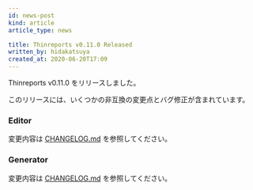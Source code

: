 ```yaml
---
id: news-post
kind: article
article_type: news

title: Thinreports v0.11.0 Released
written_by: hidakatsuya
created_at: 2020-06-20T17:09
---
```


Thinreports v0.11.0 をリリースしました。

このリリースには、いくつかの非互換の変更点とバグ修正が含まれています。

### Editor

変更内容は [CHANGELOG.md](https://github.com/thinreports/thinreports-editor/blob/master/CHANGELOG.md#0110) を参照してください。

### Generator

変更内容は [CHANGELOG.md](https://github.com/thinreports/thinreports-generator/blob/master/CHANGELOG.md#0110) を参照してください。
